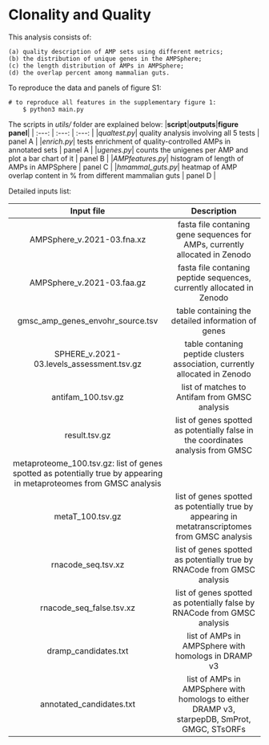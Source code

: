 # Clonality and Quality

This analysis consists of:

	(a) quality description of AMP sets using different metrics;
	(b) the distribution of unique genes in the AMPSphere;
	(c) the length distribution of AMPs in AMPSphere;
	(d) the overlap percent among mammalian guts.

To reproduce the data and panels of figure S1:

```
# to reproduce all features in the supplementary figure 1:
    $ python3 main.py
```

The scripts in *utils/* folder are explained below:
|**script**|**outputs**|**figure panel**|
| :---: | :---: | :---: |
|*qualtest.py*| quality analysis involving all 5 tests | panel A |
|*enrich.py*| tests enrichment of quality-controlled AMPs in annotated sets | panel A |
|*ugenes.py*| counts the unigenes per AMP and plot a bar chart of it | panel B | 
|*AMPfeatures.py*| histogram of length of AMPs in AMPSphere | panel C |
|*hmammal_guts.py*| heatmap of AMP overlap content in % from different mammalian guts | panel D | 


Detailed inputs list:

| **Input file** | **Description** |
| :---: | :---: |
| AMPSphere_v.2021-03.fna.xz | fasta file contaning gene sequences for AMPs, currently allocated in Zenodo
| AMPSphere_v.2021-03.faa.gz | fasta file contaning peptide sequences, currently allocated in Zenodo
| gmsc_amp_genes_envohr_source.tsv | table containing the detailed information of genes| gmsc, amp, sample, source, specI, is_metagenomic, geographic_location, latitude, longitude, general envo name, environment_material |
| SPHERE_v.2021-03.levels_assessment.tsv.gz | table contaning peptide clusters association, currently allocated in Zenodo |
| antifam_100.tsv.gz | list of matches to Antifam from GMSC analysis |
| result.tsv.gz | list of genes spotted as potentially false in the coordinates analysis from GMSC |
| metaproteome_100.tsv.gz:  list of genes spotted as potentially true by appearing in metaproteomes from GMSC analysis |
| metaT_100.tsv.gz | list of genes spotted as potentially true by appearing in metatranscriptomes from GMSC analysis |
| rnacode_seq.tsv.xz | list of genes spotted as potentially true by RNACode from GMSC analysis |
| rnacode_seq_false.tsv.xz | list of genes spotted as potentially false by RNACode from GMSC analysis |
| dramp_candidates.txt | list of AMPs in AMPSphere with homologs in DRAMP v3 |
| annotated_candidates.txt | list of AMPs in AMPSphere with homologs to either DRAMP v3, starpepDB, SmProt, GMGC, STsORFs |

